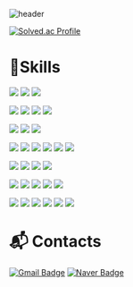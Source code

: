 ![header](https://capsule-render.vercel.app/api?type=waving&color=gradient&height=250&section=header&text=Hello&desc=I%27m%20Ahyun&fontAlignY=40&fontAlignX=80animation=twinkling)

<!--![dkgusdkfk's GitHub stats](https://github-readme-stats.vercel.app/api?username=dkgusdkfk&show_icons=true&theme=radical)-->
[![Solved.ac Profile](http://mazassumnida.wtf/api/v2/generate_badge?boj=dkgusdkfk)](https://solved.ac/dkgusdkfk/)

# 💪Skills
![](https://img.shields.io/badge/java-007396?style=for-the-badge&logo=java&logoColor=white)
![](https://img.shields.io/badge/python-3776AB?style=for-the-badge&logo=python&logoColor=white)
![](https://img.shields.io/badge/c-A8B9CC?style=for-the-badge&logo=c&logoColor=white)
<br />

![](https://img.shields.io/badge/oracle-F80000?style=for-the-badge&logo=oracle&logoColor=white)
![](https://img.shields.io/badge/mysql-4479A1?style=for-the-badge&logo=mysql&logoColor=white)
![](https://img.shields.io/badge/mariadb-003545?style=for-the-badge&logo=mariadb&logoColor=white)
![](https://img.shields.io/badge/redis-DC382D?style=for-the-badge&logo=redis&logoColor=white)
<br />

![](https://img.shields.io/badge/spring-6DB33F?style=for-the-badge&logo=spring&logoColor=white)
![](https://img.shields.io/badge/springboot-6DB33F?style=for-the-badge&logo=springboot&logoColor=white)
![](https://img.shields.io/badge/springsecurity-6DB33F?style=for-the-badge&logo=springsecurity&logoColor=white)
<br />

![](https://img.shields.io/badge/react-61DAFB?style=for-the-badge&logo=react&logoColor=black)
![](https://img.shields.io/badge/vue.js-4FC08D?style=for-the-badge&logo=vue.js&logoColor=white)
![](https://img.shields.io/badge/javascript-F7DF1E?style=for-the-badge&logo=javascript&logoColor=black)
![](https://img.shields.io/badge/typescript-3178C6?style=for-the-badge&logo=typescript&logoColor=black)
![](https://img.shields.io/badge/html5-E34F26?style=for-the-badge&logo=html5&logoColor=white)
![](https://img.shields.io/badge/css-1572B6?style=for-the-badge&logo=css3&logoColor=white)
<br />

![](https://img.shields.io/badge/linux-FCC624?style=for-the-badge&logo=linux&logoColor=black)
![](https://img.shields.io/badge/ubuntu-E95420?style=for-the-badge&logo=ubuntu&logoColor=black)
![](https://img.shields.io/badge/amazonaws-232F3E?style=for-the-badge&logo=amazonaws&logoColor=white)
![](https://img.shields.io/badge/amazonec2-FF9900?style=for-the-badge&logo=amazonec2&logoColor=white)
<br />

![](https://img.shields.io/badge/docker-2496ED?style=for-the-badge&logo=docker&logoColor=white)
![](https://img.shields.io/badge/jenkins-D24939?style=for-the-badge&logo=jenkins&logoColor=white)
![](https://img.shields.io/badge/nginx-009639?style=for-the-badge&logo=nginx&logoColor=white)
![](https://img.shields.io/badge/apachetomcat-F8DC75?style=for-the-badge&logo=apachetomcat&logoColor=white)
![](https://img.shields.io/badge/gunicorn-499848?style=for-the-badge&logo=gunicorn&logoColor=white)
<br />

![](https://img.shields.io/badge/git-F05032?style=for-the-badge&logo=git&logoColor=white)
![](https://img.shields.io/badge/gitlab-FC6D26?style=for-the-badge&logo=gitlab&logoColor=white)
![](https://img.shields.io/badge/github-181717?style=for-the-badge&logo=github&logoColor=white)
![](https://img.shields.io/badge/jira-0052CC?style=for-the-badge&logo=jira&logoColor=white)
![](https://img.shields.io/badge/slack-4A154B?style=for-the-badge&logo=slack&logoColor=white)
![](https://img.shields.io/badge/mattermost-0058CC?style=for-the-badge&logo=mettermost&logoColor=white)
<br />

<!--[![Top Langs](https://github-readme-stats.vercel.app/api/top-langs/?username=dkgusdkfk)](https://github.com/dkgusdkfk/dkgusdkfk)-->
</p>
 
# :mailbox_with_mail: Contacts
[![Gmail Badge](https://img.shields.io/badge/Gmail-d14836?style=flat-square&logo=Gmail&logoColor=white&link=mailto:dkgusdkfk@gmail.com)](mailto:dkgusdkfk@gmail.com)
[![Naver Badge](https://img.shields.io/badge/Naver-03C75A?style=flat-square&logo=Naver&logoColor=white&link=mailto:dkgusdkfk@naver.com)](mailto:dkgusdkfk@naver.com)
<!--[![Velog Badge](http://img.shields.io/badge/Velog-20C997?style=flat-square&logo=Velog&link=https://velog.io/@dkgusdkfk)](https://velog.io/@dkgusdkfk)-->
